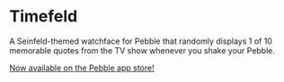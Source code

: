 # Timefeld
A Seinfeld-themed watchface for Pebble that randomly displays 1 of 10 memorable quotes from the TV show whenever you shake your Pebble.

[Now available on the Pebble app store!](https://apps.getpebble.com/applications/54e9092777c5299b370000bf)
